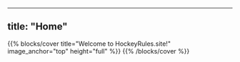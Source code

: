 
---
title: "Home"
---

{{% blocks/cover title="Welcome to HockeyRules.site!" image_anchor="top" height="full" %}}
{{% /blocks/cover %}}
